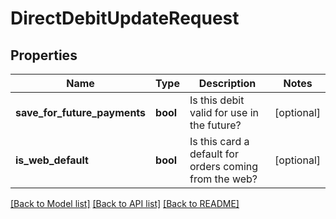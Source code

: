 # DirectDebitUpdateRequest

## Properties
Name | Type | Description | Notes
------------ | ------------- | ------------- | -------------
**save_for_future_payments** | **bool** | Is this debit valid for use in the future? | [optional] 
**is_web_default** | **bool** | Is this card a default for orders coming from the web? | [optional] 

[[Back to Model list]](../README.md#documentation-for-models) [[Back to API list]](../README.md#documentation-for-api-endpoints) [[Back to README]](../README.md)


